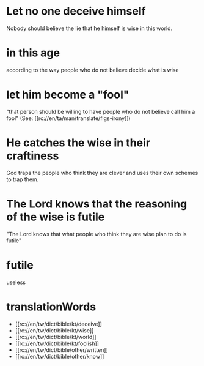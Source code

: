 # Let no one deceive himself

Nobody should believe the lie that he himself is wise in this world.

# in this age

according to the way people who do not believe decide what is wise

# let him become a "fool"

"that person should be willing to have people who do not believe call him a fool" (See: [[rc://en/ta/man/translate/figs-irony]])

# He catches the wise in their craftiness

God traps the people who think they are clever and uses their own schemes to trap them.

# The Lord knows that the reasoning of the wise is futile

"The Lord knows that what people who think they are wise plan to do is futile"

# futile

useless

# translationWords

* [[rc://en/tw/dict/bible/kt/deceive]]
* [[rc://en/tw/dict/bible/kt/wise]]
* [[rc://en/tw/dict/bible/kt/world]]
* [[rc://en/tw/dict/bible/kt/foolish]]
* [[rc://en/tw/dict/bible/other/written]]
* [[rc://en/tw/dict/bible/other/know]]
